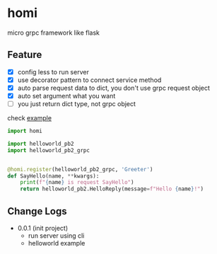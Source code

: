 # homi
micro grpc framework like flask

## Feature
- [x] config less to run server
- [x] use decorator pattern to connect service method
- [x] auto parse request data to dict, you don't use grpc request object
- [x] auto set argument what you want
- [ ] you just return dict type, not grpc object

check [example](/example)

```python
import homi

import helloworld_pb2
import helloworld_pb2_grpc


@homi.register(helloworld_pb2_grpc, 'Greeter')
def SayHello(name, **kwargs):
    print(f"{name} is request SayHello")
    return helloworld_pb2.HelloReply(message=f"Hello {name}!")
```

## Change Logs
- 0.0.1 (init project)
    - run server using cli
    - helloworld example


